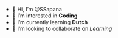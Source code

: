 - 👋 Hi, I’m @SSapana
- 👀 I’m interested in **Coding**
- 🌱 I’m currently learning **Dutch**
- 💞️ I’m looking to collaborate on _Learning_

<!---
SSapana/SSapana is a ✨ special ✨ repository because its `README.md` (this file) appears on your GitHub profile.
You can click the Preview link to take a look at your changes.
--->
